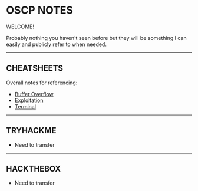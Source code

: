# OSCP NOTES

WELCOME!

Probably nothing you haven't seen before but they will be something I can easily and publicly refer to when needed.

---------------------------------------------------------------
## CHEATSHEETS

Overall notes for referencing:

- [Buffer Overflow](/bufferoverflow)
- [Exploitation](/exploitation)
- [Terminal](/terminal)
---------------------------------------------------------------
## TRYHACKME

- Need to transfer

---------------------------------------------------------------
## HACKTHEBOX

- Need to transfer
